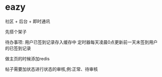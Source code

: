 eazy
===

社区 + 后台 + 即时通讯

先搭个架子

待办事项:
用户已签到记录存入缓存中
定时器每天凌晨0点更新前一天未签到用户的已签到记录

做主页的时候添加redis

帖子需要加状态进行状态的审核,例:正常、待审核